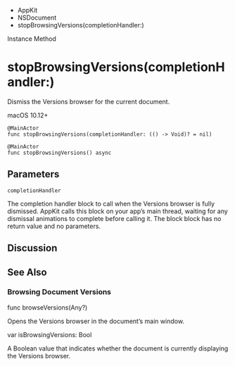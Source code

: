 

- AppKit
- NSDocument
-  stopBrowsingVersions(completionHandler:) 

Instance Method

# stopBrowsingVersions(completionHandler:)

Dismiss the Versions browser for the current document.

macOS 10.12+

``` source
@MainActor
func stopBrowsingVersions(completionHandler: (() -> Void)? = nil)
```

``` source
@MainActor
func stopBrowsingVersions() async
```

## Parameters 

`completionHandler`  

The completion handler block to call when the Versions browser is fully dismissed. AppKit calls this block on your app’s main thread, waiting for any dismissal animations to complete before calling it. The block block has no return value and no parameters.

## Discussion

## See Also

### Browsing Document Versions

func browseVersions(Any?)

Opens the Versions browser in the document’s main window.

var isBrowsingVersions: Bool

A Boolean value that indicates whether the document is currently displaying the Versions browser.

